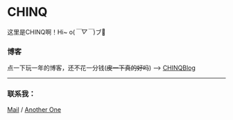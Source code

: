# CHINQ

这里是CHINQ啊！Hi~ o(*￣▽￣*)ブ👋

### 博客

点一下玩一年的博客，还不花一分钱(~~皮一下真的好吗~~) --> [CHINQBlog](www.chinq.xyz)

---

### 联系我：

[Mail](mailto:cq@chinq.xyz) / [Another One](mailto:chinq6624@gmail.com)
